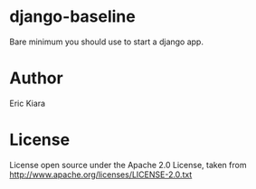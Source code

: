 # django-baseline #
Bare minimum you should use to start a django app.

# Author #
Eric Kiara

# License #
License open source under the Apache 2.0 License, taken from
http://www.apache.org/licenses/LICENSE-2.0.txt
